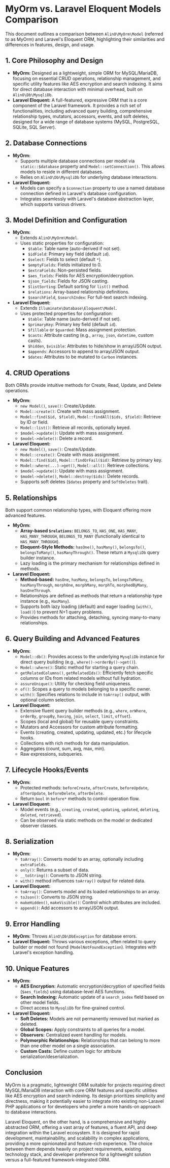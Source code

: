 # MyOrm vs. Laravel Eloquent Models Comparison

This document outlines a comparison between `AlinO\MyOrm\Model` (referred to as MyOrm) and Laravel's Eloquent ORM, highlighting their similarities and differences in features, design, and usage.

## 1. Core Philosophy and Design

- **MyOrm:** Designed as a lightweight, simple ORM for MySQL/MariaDB, focusing on essential CRUD operations, relationship management, and specific utility features like AES encryption and search indexing. It aims for direct database interaction with minimal overhead, built on `AlinO\Db\MysqliDb`.
- **Laravel Eloquent:** A full-featured, expressive ORM that is a core component of the Laravel framework. It provides a rich set of functionalities, including advanced query building, comprehensive relationship types, mutators, accessors, events, and soft deletes, designed for a wide range of database systems (MySQL, PostgreSQL, SQLite, SQL Server).

## 2. Database Connections

- **MyOrm:**
  - Supports multiple database connections per model via `static::$database` property and `Model::setConnection()`. This allows models to reside in different databases.
  - Relies on `AlinO\Db\MysqliDb` for underlying database interactions.
- **Laravel Eloquent:**
  - Models can specify a `$connection` property to use a named database connection defined in Laravel's database configuration.
  - Integrates seamlessly with Laravel's database abstraction layer, which supports various drivers.

## 3. Model Definition and Configuration

- **MyOrm:**
  - Extends `AlinO\MyOrm\Model`.
  - Uses static properties for configuration:
    - `$table`: Table name (auto-derived if not set).
    - `$idField`: Primary key field (default `id`).
    - `$select`: Fields to select (default `*`).
    - `$emptyFields`: Fields initialized to 0.
    - `$extraFields`: Non-persisted fields.
    - `$aes_fields`: Fields for AES encryption/decryption.
    - `$json_fields`: Fields for JSON casting.
    - `$listSorting`: Default sorting for `list()` method.
    - `$relations`: Array-based relationship definitions.
    - `$searchField`, `$searchIndex`: For full-text search indexing.
- **Laravel Eloquent:**
  - Extends `Illuminate\Database\Eloquent\Model`.
  - Uses protected properties for configuration:
    - `$table`: Table name (auto-derived if not set).
    - `$primaryKey`: Primary key field (default `id`).
    - `$fillable` or `$guarded`: Mass assignment protection.
    - `$casts`: Attribute casting (e.g., `array`, `json`, `datetime`, custom casts).
    - `$hidden`, `$visible`: Attributes to hide/show in array/JSON output.
    - `$appends`: Accessors to append to array/JSON output.
    - `$dates`: Attributes to be mutated to `Carbon` instances.

## 4. CRUD Operations

Both ORMs provide intuitive methods for Create, Read, Update, and Delete operations.

- **MyOrm:**
  - `new Model()`, `save()`: Create/Update.
  - `Model::create()`: Create with mass assignment.
  - `Model::find($id, $field)`, `Model::findAll($ids, $field)`: Retrieve by ID or field.
  - `Model::list()`: Retrieve all records, optionally keyed.
  - `$model->update()`: Update with mass assignment.
  - `$model->delete()`: Delete a record.
- **Laravel Eloquent:**
  - `new Model()`, `save()`: Create/Update.
  - `Model::create()`: Create with mass assignment.
  - `Model::find($id)`, `Model::findOrFail($id)`: Retrieve by primary key.
  - `Model::where(...)->get()`, `Model::all()`: Retrieve collections.
  - `$model->update()`: Update with mass assignment.
  - `$model->delete()`, `Model::destroy($ids)`: Delete records.
  - Supports soft deletes (`$dates` property and `SoftDeletes` trait).

## 5. Relationships

Both support common relationship types, with Eloquent offering more advanced features.

- **MyOrm:**
  - **Array-based `$relations`:** `BELONGS_TO`, `HAS_ONE`, `HAS_MANY`, `HAS_MANY_THROUGH`, `BELONGS_TO_MANY` (functionally identical to `HAS_MANY_THROUGH`).
  - **Eloquent-Style Methods:** `hasOne()`, `hasMany()`, `belongsTo()`, `belongsToMany()`, `hasManyThrough()`. These return a `MysqliDb` query builder instance.
  - Lazy loading is the primary mechanism for relationships defined in methods.
- **Laravel Eloquent:**
  - **Method-based:** `hasOne`, `hasMany`, `belongsTo`, `belongsToMany`, `hasManyThrough`, `morphOne`, `morphMany`, `morphTo`, `morphedByMany`, `hasOneThrough`.
  - Relationships are defined as methods that return a relationship type instance (e.g., `HasMany`).
  - Supports both lazy loading (default) and eager loading (`with()`, `load()`) to prevent N+1 query problems.
  - Provides methods for attaching, detaching, syncing many-to-many relationships.

## 6. Query Building and Advanced Features

- **MyOrm:**
  - `Model::db()`: Provides access to the underlying `MysqliDb` instance for direct query building (e.g., `where()->orderBy()->get()`).
  - `Model::where()`: Static method for starting a query chain.
  - `getRelatedColumns()`, `getRelatedIds()`: Efficiently fetch specific columns or IDs from related models without full hydration.
  - `assureUnique()`: Utility for checking field uniqueness.
  - `of()`: Scopes a query to models belonging to a specific owner.
  - `with()`: Specifies relations to include in `toArray()` output, with optional column selection.
- **Laravel Eloquent:**
  - Extensive fluent query builder methods (e.g., `where`, `orWhere`, `orderBy`, `groupBy`, `having`, `join`, `select`, `limit`, `offset`).
  - Scopes (local and global) for reusable query constraints.
  - Mutators and Accessors for custom attribute formatting.
  - Events (creating, created, updating, updated, etc.) for lifecycle hooks.
  - Collections with rich methods for data manipulation.
  - Aggregates (count, sum, avg, max, min).
  - Raw expressions, subqueries.

## 7. Lifecycle Hooks/Events

- **MyOrm:**
  - Protected methods: `beforeCreate`, `afterCreate`, `beforeUpdate`, `afterUpdate`, `beforeDelete`, `afterDelete`.
  - Return `bool` in `before*` methods to control operation flow.
- **Laravel Eloquent:**
  - Model events (e.g., `creating`, `created`, `updating`, `updated`, `deleting`, `deleted`, `retrieved`).
  - Can be observed via static methods on the model or dedicated observer classes.

## 8. Serialization

- **MyOrm:**
  - `toArray()`: Converts model to an array, optionally including `extraFields`.
  - `only()`: Returns a subset of data.
  - `__toString()`: Converts to JSON string.
  - `with()` method influences `toArray()` output for related data.
- **Laravel Eloquent:**
  - `toArray()`: Converts model and its loaded relationships to an array.
  - `toJson()`: Converts to JSON string.
  - `makeHidden()`, `makeVisible()`: Control which attributes are included.
  - `append()`: Add accessors to array/JSON output.

## 9. Error Handling

- **MyOrm:** Throws `AlinO\Db\DbException` for database errors.
- **Laravel Eloquent:** Throws various exceptions, often related to query builder or model not found (`ModelNotFoundException`). Integrates with Laravel's exception handling.

## 10. Unique Features

- **MyOrm:**
  - **AES Encryption:** Automatic encryption/decryption of specified fields (`$aes_fields`) using database-level AES functions.
  - **Search Indexing:** Automatic update of a `search_index` field based on other model fields.
  - Direct access to `MysqliDb` for fine-grained control.
- **Laravel Eloquent:**
  - **Soft Deletes:** Models are not permanently removed but marked as deleted.
  - **Global Scopes:** Apply constraints to all queries for a model.
  - **Observers:** Centralized event handling for models.
  - **Polymorphic Relationships:** Relationships that can belong to more than one other model on a single association.
  - **Custom Casts:** Define custom logic for attribute serialization/deserialization.

## Conclusion

MyOrm is a pragmatic, lightweight ORM suitable for projects requiring direct MySQL/MariaDB interaction with core ORM features and specific utilities like AES encryption and search indexing. Its design prioritizes simplicity and directness, making it potentially easier to integrate into existing non-Laravel PHP applications or for developers who prefer a more hands-on approach to database interactions.

Laravel Eloquent, on the other hand, is a comprehensive and highly abstracted ORM, offering a vast array of features, a fluent API, and deep integration within the Laravel ecosystem. It is designed for rapid development, maintainability, and scalability in complex applications, providing a more opinionated and feature-rich experience. The choice between them depends heavily on project requirements, existing technology stack, and developer preference for a lightweight solution versus a full-featured framework-integrated ORM.
